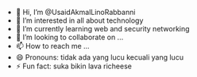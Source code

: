 - 👋 Hi, I’m @UsaidAkmalLinoRabbanni
- 👀 I’m interested in all about technology
- 🌱 I’m currently learning web and security networking
- 💞️ I’m looking to collaborate on ...
- 📫 How to reach me ...
- 😄 Pronouns: tidak ada yang lucu kecuali yang lucu
- ⚡ Fun fact: suka bikin lava richeese

<!---
UsaidAkmalLinoRabbanni/UsaidAkmalLinoRabbanni is a ✨ special ✨ repository because its `README.md` (this file) appears on your GitHub profile.
You can click the Preview link to take a look at your changes.
--->
